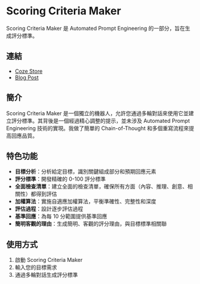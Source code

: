 # Scoring Criteria Maker

Scoring Criteria Maker 是 Automated Prompt Engineering 的一部分，旨在生成評分標準。

## 連結

- [Coze Store](https://www.coze.com/s/Zs8Dg8SFx/)
- [Blog Post](https://琳.tw/AI/automated-prompt-engineering/)

## 簡介

Scoring Criteria Maker 是一個獨立的機器人，允許您通過多輪對話來使用它並建立評分標準。其背後是一個經過精心調整的提示，並未涉及 Automated Prompt Engineering 技術的實現。我做了簡單的 Chain-of-Thought 和多個重寫流程來提高回應品質。

## 特色功能

- **目標分析**：分析給定目標，識別關鍵組成部分和預期回應元素
- **評分標準**：開發精確的 0-100 評分標準
- **全面檢查清單**：建立全面的檢查清單，確保所有方面（內容、推理、創意、相關性）都得到評估
- **加權算法**：實施自適應加權算法，平衡準確性、完整性和深度
- **評估過程**：設計逐步評估過程
- **基準回應**：為每 10 分範圍提供基準回應
- **簡明客觀的理由**：生成簡明、客觀的評分理由，與目標標準相關聯

## 使用方式

1. 啟動 Scoring Criteria Maker
2. 輸入您的目標需求
3. 通過多輪對話生成評分標準
